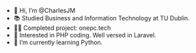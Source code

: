 - 👋 Hi, I’m @CharIesJM
- 📚 Studied Business and Information Technology at TU Dublin.
- 👨‍💻 Completed project: onepc.tech
- 👀 Interested in PHP coding. Well versed in Laravel.
- 🌱 I’m currently learning Python.

<!---
CharIesJM/CharIesJM is a ✨ special ✨ repository because its `README.md` (this file) appears on your GitHub profile.
You can click the Preview link to take a look at your changes.
--->
